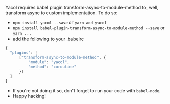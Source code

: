 Yacol requires babel plugin transform-async-to-module-method to, well, transform async to custom
implementation. To do so:

- `npm install yacol --save` or `yarn add yacol`
- `npm install babel-plugin-transform-async-to-module-method --save` or `yarn ...`
- add the following to your .babelrc

```javascript
{
  "plugins": [
      ["transform-async-to-module-method", {
          "module": "yacol",
          "method": "coroutine"
      }]
  ]
}
```

- If you're not doing it so, don't forget to run your code with `babel-node`.
- Happy hacking!


